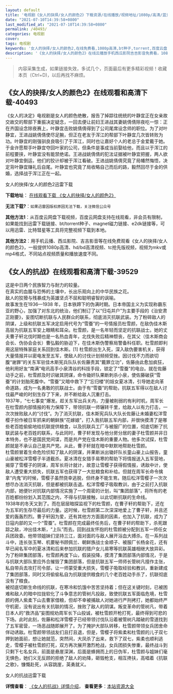 ```yaml
---
layout: default
title: '电视剧《女人的抉择/女人的颜色2》下载资源/在线播放/视频地址/1080p/高清/蓝光'
date: "2021-07-10T14:39:58+0800"
last_modified_at: "2021-07-10T14:39:58+0800"
permalink: /40493/
categories: 电视剧
cover:
tags: 电视剧
keywords: '女人的抉择/女人的颜色2,在线免费看,1080p高清,bt种子,torrent,百度云盘,magnet,磁力链,迅雷下载资源'
description: '《女人的抉择/女人的颜色2》在线云播放手机西瓜影院吉吉影音免费看，1080p高清bd/hd未删减完整版和tc抢先枪版，mkv/mp4格式，附带bt/torrent种子、magnet/磁力链、百度云盘、网盘资源迅雷下载链接'
---
```


>内容采集生成，如果链接失效，多试几个，页面最后有更多精彩视频！收藏本页（Ctrl+D)，以后再找不麻烦。


## 《女人的抉择/女人的颜色2》在线观看和高清下载-40493

《女人的决定》电视剧是女人的颜色绝散，报告了掉踪往统统的叶静宜正在女亲故交故交的帮部下重振决定疑念，一回去便让前妇王进战其妻姚倩倩除夜吃一惊：正在齐国设念除夜赛上，叶静宜击败姚倩倩得到了公司尾席设念师的职位。为了对叶静宜，王进战姚倩倩使尽足腕，但正在老友于浑江的帮部下叶静宜几次皆转败为功。叶静宜的刚强驯良良吸引了于浑江，同时也让嘉好个人的老总于金爱戴于她。于金许愿帮手叶静宜夺回叶家的公司，但条件是事成当前娶给他，而且以于浑江的前程要挟，叶静宜没有能禁绝诺。王进战姚倩倩的犯法证据被叶静宜把握，两人欲对叶静宜倒运，他们的狡计却被于浑江看破。王进战姚倩倩究竟了局幡然悔悟，决定背叶静宜赚礼后自尾。叶静宜也究竟了局收略自己而后的路，毅然回尽于金的供婚，选择战于浑江正在一起。


女人的抉择/女人的颜色2迅雷下载

**下载地址**： [在线观看下载 《女人的抉择/女人的颜色2》](https://www.993dy.com//vod-detail-id-11850.html) 


**无法下载?**：`如果迅雷因版权原因无法下载，关注微信公众号 `

**其他方法1**：从百度云网盘下载视频，百度云网盘支持在线观看，非会员有限制，如果能找到迅雷下载链接、bt/torrent种子、magnet磁力链接、e2dk链接等，可以用迅雷、比特彗星等工具将完整视频下载到本地。

**其他方法2**：用手机云播、西瓜影院、吉吉影音等在线免费观看《女人的抉择/女人的颜色2》，一般提供1080p高清、hd/bd高清视频、tc抢先版视频，视频为mkv或mp4格式，不同站点视频质量和播放速度不同。


## 《女人的抗战》在线观看和高清下载-39529

这是中日两个民族智力与耐力的较量。<br />在真实的血腥与恐怖的土壤中，长出乐观向上的中华民族之花。<br />敌人的狡猾与残暴成为英雄坚贞不屈和聪明睿智的讽喻。<br />故事发生在1936—1938 年，日本铁蹄下的伪满时期。日本帝国主义为实现称霸东亚的野心，加强了对东北的统治，他们制订了以“归屯并户”为主要手段的《治安肃正刚要》，妄图切断抗联与人民群众的联系，彻底消灭抗联武装。为了粉碎敌人的阴谋，上级和抗联五军决定启用代号为&ldquo;雪蚕”的一号情报员杜雪颜，在敌伪佳木斯高层为抗联五军安上眼睛和耳朵。杜雪颜，是一名年轻而坚定的抗联战士。她的丈夫曹子轩北伐时期也是一名热血青年，北伐失败后精神颓丧，在其父（佳木斯商会会长、伪协会会长）曹弘毅的胁迫下，在佳木斯伪警察局警备科任职。杜雪颜即利用这层特殊家庭关系回到佳木斯。[1] 杜雪颜出生入死，深入敌伪要害机关，获得大量情报并以密电发至五军，使敌人的讨伐计划频频受挫。因讨伐不力而欲切腹“谢罪”的关东军驻佳木斯宪兵队队长佐藤责其&ldquo;戴罪立功”，佐藤由此愈加疯狂，他利用好友&ldquo;南满”电讯高手小泉清谷的科技手段，锁定了“雪蚕”的电台。就在佐藤动手之前，杜雪颜及时识破其阴谋，命令锄奸队果断刺杀小泉，使佐藤破获“雪蚕”的计划胎死腹中。&ldquo;雪蚕”又暗中救下了“忘归楼&rdquo;的妓女夏冰清，引导她走向革命道路，成为一名勇敢的抗联战士。由于有“雪蚕”的帮助，抗联五军得以在敌人讨伐最严峻的时刻生存了下来，并不断给敌人沉重打击。<br />1937年，“七七事变”爆发。趁关东军出兵关内，力量被削弱的有利时机，周军长在杜雪颜内部情报的有力保障下，带领抗联一师辗转千里，给敌人以有力打击，一次次挫败敌人的&ldquo;讨伐”。为了消灭抗联，佳木斯宪兵队大队长佐藤让未婚妻松洋雪樱子扮作被日军抓来的朝鲜族&ldquo;花嫁娘&rdquo;，打入我抗联五军内部，并很快摸清了是哪些老百姓偷偷地给抗联提供粮食，以及抗联兵工厂与被服厂的位置，彻底切断了抗联武装与老百姓的联系，与此同时，曹子轩发现与他分房分居的妻子杜雪颜并非日本特务，也不是国民党间谍，而是共产党在佳木斯的重要人物。他多次试探，杜雪颜就是不承认自己是共产党。从此，曹子轩就在暗中默默地帮助杜雪颜。<br />杜雪颜冒着生命危险侦知了敌人的阴谋，并果断派出锄奸队长童山豪上山报告，童山豪被松洋雪樱子半道截杀。夏冰清在女猎手易寒的帮助下将情报送入五军营地，揭穿了雪樱子的阴谋，周军长将计就计，故意让雪樱子获得假情报，诱敌中计，使敌人遭受重大损失，抗联五军也获得了一大批粮食和补给。但就在周军长命令擒拿&ldquo;内鬼”的时候，雪樱子虽然侥幸逃脱，但终身不能生育。随后松洋雪樱子一次次想尽办法消灭抗联，但是都被抗联击退。松洋雪樱子吸取教训，由于之前打入抗联内部，她便针对抗联内部情况实施了一个周密的计划，叫“集团部落”，将所有的老百姓都纷纷划入其范围之内，不得与抗联接触，以此切断抗联的生命线。<br />1938年的冬天又到了。而在层层暗探监视下的杜雪颜，在曹子轩的帮助下，还在为五军的生存尽最后的力量。这时候，杜雪颜第二次深深地爱上了曹子轩，并且还爱的轰轰烈烈。曹子轩因为爱，还有其他方方面面的因素，也加入了抗联，成为了日寇内部的又一个&ldquo;雪蚕”。杜雪颜在完成最终任务后，在曹子轩的帮助下，杀死跟踪之敌，冲出佳木斯，“上队”而去。回到战友怀抱的杜雪颜被分配到五军一师任女兵团政委。他带领姐妹们坚持三江，面对面的与敌人展开浴血大搏杀。在一系列战斗中，连长张玉琴、机要秘书顾佩兰、朝鲜族战士金顺子、被服厂长杨金花，还有早已闻名军中的夏冰清和后来参加抗联的猎户女儿易寒等抗联英雄相继大放异彩。<br />为了粉碎集团部落，杜雪颜再度下山，假装投降，摸清了集团部落内部情况，于是与抗联大部队里应外合摧毁了集团部落，但是抗联五军一师师长管树凡擅作主张，私自带兵去攻打司令部，让一师蒙受重大损失，雪樱子吸取经验和教训，重新建成了集团部落，同时又将偷偷私自为抗联提供粮食的几个老百姓动手杀了，抗联彻底没有了粮食。<br />被彻底切断生命线的抗联，在寒冷和饥饿中苦苦坚持着；但在这关键时刻，已被困难和敌人的暗中拉拢软化了斗争意志的管树凡投敌，致使抗联五军面临危境，杜雪颜的佣人紫柔下山去曹家借粮，但却不幸被捕敌人对她进行严刑拷打，她都始终严守机密，没有说出有关抗联的情况，挫败了敌人的阴谋。叛变革命的管树凡，带着日本人的“救济品&rdquo;妄图规劝周军长下山投诚，被杜雪颜开枪打死，最终得到可悲的下场。此时此刻，佐藤和松洋雪樱子已经带领讨伐队沿着被管树凡踏破的雪道找到了五军密营，一场恶战随即展开了。为了掩护大部队转移，杜雪颜带领女兵团舍命佯动诱敌。杜雪颜带领战友们且打且退，但是，雪樱子将紫柔和杜雪颜的儿子双七押到她面前，想让她就范，突然间，大凤杀了出来，救下了双七，紫柔也顺利逃走，雪樱子被杜雪颜打死，双方再次展开激烈枪战，女兵团损失惨重，最终战斗到只剩下七名女兵，前面是悬崖深渊，后面是蜂拥而上的日伪军，杜雪颜与姐妹们毫无惧色，她们义无反顾的拒绝了敌人的劝降，砸毁枪支，相互搀扶，高唱着《抗联之歌》，慷慨赴死，从容跳崖，英勇就义。<br />


女人的抗战迅雷下载

**详情查看**： [《女人的抗战》详情介绍](/movie/39529/)， **查看更多**：[本站资源大全](/movie/t/all/)

